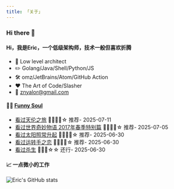 ```yaml
---
title: 「关于」
---
```


### Hi there 👋

#### Hi，我是Eric，一个低级架构师，技术一般但喜欢折腾

- :briefcase: Low level architect<br/>
- :pencil2: Golang/Java/Shell/Python/JS<br/>
- :hammer_and_wrench: omz/JetBrains/Atom/GitHub Action<br/>
- :hearts: The Art of Code/Slasher<br/>
- :email: znyalor@gmail.com<br/>

#### 🤾‍♂️ <a href="https://movie.douban.com/people/znyalor/collect" target="_blank">Funny Soul</a>

<!-- START_SECTION:douban -->
* <a href='https://movie.douban.com/subject/3041749/' target='_blank'>看过天伦之旅</a> 🌟🌟🌟🌟☆ 推荐- 2025-07-11
* <a href='https://movie.douban.com/subject/27006896/' target='_blank'>看过世界奇妙物语 2017年春季特别篇</a> 🌟🌟🌟🌟☆ 推荐- 2025-07-05
* <a href='https://movie.douban.com/subject/1766086/' target='_blank'>看过太阳照常升起</a> 🌟🌟🌟🌟☆ 推荐- 2025-06-30
* <a href='https://movie.douban.com/subject/1296015/' target='_blank'>看过运转手之恋</a> 🌟🌟🌟🌟☆ 推荐- 2025-06-30
* <a href='https://movie.douban.com/subject/4176542/' target='_blank'>看过杀生</a> 🌟🌟🌟☆☆ 还行- 2025-06-30
<!-- END_SECTION:douban -->


#### 📈 一点微小的工作

![Eric's GitHub stats](https://github-readme-stats.vercel.app/api?username=zylele&show_icons=true&count_private=true&theme=vue)